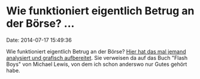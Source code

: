 Wie funktioniert eigentlich Betrug an der Börse? \...
=====================================================

Date: 2014-07-17 15:49:36

Wie funktioniert eigentlich Betrug an der Börse? [Hier hat das mal
jemand analysiert und grafisch
aufbereitet](http://www.nanex.net/aqck2/4661.html). Sie verweisen da auf
das Buch \"Flash Boys\" von Michael Lewis, von dem ich schon anderswo
nur Gutes gehört habe.
